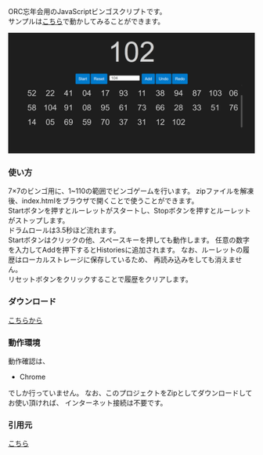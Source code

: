 ORC忘年会用のJavaScriptビンゴスクリプトです。  
サンプルは[こちら](http://otake-ko.github.io/ORCBingo/)で動かしてみることができます。

![スクリーンショット](asset/20241203ScreenShot.png)

### 使い方
7×7のビンゴ用に、1~110の範囲でビンゴゲームを行います。
zipファイルを解凍後、index.htmlをブラウザで開くことで使うことができます。  
Startボタンを押すとルーレットがスタートし、Stopボタンを押すとルーレットがストップします。  
ドラムロールは3.5秒ほど流れます。  
Startボタンはクリックの他、スペースキーを押しても動作します。
任意の数字を入力してAddを押下するとHistoriesに追加されます。
なお、ルーレットの履歴はローカルストレージに保存しているため、
再読み込みをしても消えません。  
リセットボタンをクリックすることで履歴をクリアします。  

### ダウンロード
[こちらから](https://github.com/sifue/partybingo/archive/gh-pages.zip)

### 動作環境
動作確認は、

- Chrome

でしか行っていません。
なお、このプロジェクトをZipとしてダウンロードしてお使い頂ければ、
インターネット接続は不要です。

### 引用元
[こちら](https://github.com/sifue/partybingo)

